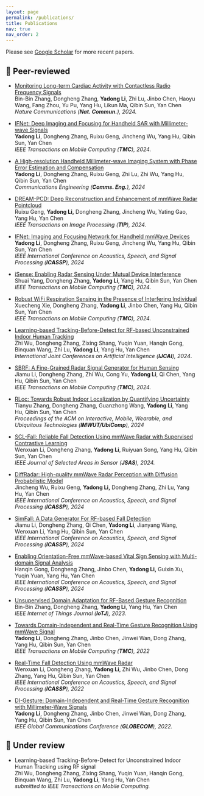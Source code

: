 ```yaml
---
layout: page
permalink: /publications/
title: Publications
nav: true
nav_order: 2
---
```


<p>
Please see <a href="https://scholar.google.com/citations?user=iZWM3pAAAAAJ&hl=en">Google Scholar</a> for more recent papers.
</p>

## 📜 Peer-reviewed

- [Monitoring Long-term Cardiac Activity with Contactless Radio Frequency Signals](https://www.nature.com/articles/s41467-024-55061-9)    
  Bin-Bin Zhang, Dongheng Zhang, **Yadong Li**, Zhi Lu, Jinbo Chen, Haoyu Wang, Fang Zhou, Yu Pu, Yang Hu, Likun Ma, Qibin Sun, Yan Chen  
  *Nature Communications  (**Nat. Commun.**), 2024.*

- [IFNet: Deep Imaging and Focusing for Handheld SAR with Millimeter-wave Signals](https://ieeexplore.ieee.org/abstract/document/10740682)    
  **Yadong Li**, Dongheng Zhang, Ruixu Geng, Jincheng Wu, Yang Hu, Qibin Sun, Yan Chen  
  *IEEE Transactions on Mobile Computing  (**TMC**), 2024.*

-  [A High-resolution Handheld Millimeter-wave Imaging System with Phase Error Estimation and Compensation](https://www.nature.com/articles/s44172-023-00156-2)  
  **Yadong Li**, Dongheng Zhang, Ruixu Geng, Zhi Lu, Zhi Wu, Yang Hu, Qibin Sun, Yan Chen  
  *Communications Engineering (**Comms. Eng.**), 2024*

       
- [DREAM-PCD: Deep Reconstruction and Enhancement of mmWave Radar Pointcloud](https://ieeexplore.ieee.org/abstract/document/10794585)  
  Ruixu Geng, **Yadong Li,** Dongheng Zhang, Jincheng Wu, Yating Gao, Yang Hu, Yan Chen  
  *IEEE Transactions on Image Processing (**TIP**), 2024.*
   
- [IFNet: Imaging and Focusing Network for Handheld mmWave Devices](https://ieeexplore.ieee.org/document/10447461)  
  **Yadong Li**, Dongheng Zhang, Ruixu Geng, Jincheng Wu, Yang Hu, Qibin Sun, Yan Chen  
  *IEEE International Conference on Acoustics, Speech, and Signal Processing (**ICASSP**), 2024*
  
- [iSense: Enabling Radar Sensing Under Mutual Device Interference](https://ieeexplore.ieee.org/document/10476710)  
  Shuai Yang, Dongheng Zhang, **Yadong Li**, Yang Hu, Qibin Sun, Yan Chen  
   *IEEE Transactions on Mobile Computing (**TMC**), 2024.*
  
- [Robust WiFi Respiration Sensing in the Presence of Interfering Individual](https://ieeexplore.ieee.org/document/10379134)  
  Xuecheng Xie, Dongheng Zhang, **Yadong Li**, Jinbo Chen, Yang Hu, Qibin Sun, Yan Chen  
  *IEEE Transactions on Mobile Computing (**TMC**), 2024.*
  
- [Learning-based Tracking-Before-Detect for RF-based Unconstrained Indoor Human Tracking](https://www.ijcai.org/proceedings/2024/674)  
  Zhi Wu, Dongheng Zhang, Zixing Shang, Yuqin Yuan, Hanqin Gong, Binquan Wang, Zhi Lu, **Yadong Li**, Yang Hu, Yan Chen  
  *International Joint Conferences on Artificial Intelligence (**IJCAI**), 2024*.
  
- [SBRF: A Fine-Grained Radar Signal Generator for Human Sensing](https://ieeexplore.ieee.org/document/10596954)  
  Jiamu Li, Dongheng Zhang, Zhi Wu, Cong Yu, **Yadong Li**, Qi Chen, Yang Hu, Qibin Sun, Yan Chen  
  *IEEE Transactions on Mobile Computing (**TMC**), 2024.*
  
- [RLoc: Towards Robust Indoor Localization by Quantifying Uncertainty](https://dl.acm.org/doi/abs/10.1145/3631437)  
  Tianyu Zhang, Dongheng Zhang, Guanzhong Wang, **Yadong Li**, Yang Hu, Qibin Sun, Yan Chen  
  *Proceedings of the ACM on Interactive, Mobile, Wearable, and Ubiquitous Technologies (**IMWUT/UbiComp**), 2024*

- [SCL-Fall: Reliable Fall Detection Using mmWave Radar with Supervised Contrastive Learning](https://ieeexplore.ieee.org/abstract/document/10716775)  
  Wenxuan Li, Dongheng Zhang, **Yadong Li**, Ruiyuan Song, Yang Hu, Qibin Sun, Yan Chen  
  *IEEE Journal of Selected Areas in Sensor (**JSAS**), 2024.*

- [DiffRadar: High-quality mmWave Radar Perception with Diffusion Probabilistic Model](https://ieeexplore.ieee.org/document/10448324)  
  Jincheng Wu, Ruixu Geng, **Yadong Li,** Dongheng Zhang, Zhi Lu, Yang Hu, Yan Chen  
  *IEEE International Conference on Acoustics, Speech, and Signal Processing (**ICASSP**), 2024*

- [SimFall: A Data Generator For RF-based Fall Detection](https://ieeexplore.ieee.org/document/10446234)  
  Jiamu Li, Dongheng Zhang, Qi Chen, **Yadong Li**, Jianyang Wang, Wenxuan Li, Yang Hu, Qibin Sun, Yan Chen  
  *IEEE International Conference on Acoustics, Speech, and Signal Processing (**ICASSP**), 2024*
    
- [Enabling Orientation-Free mmWave-based Vital Sign Sensing with Multi-domain Signal Analysis](https://ieeexplore.ieee.org/document/10448323)    
  Hanqin Gong, Dongheng Zhang, Jinbo Chen, **Yadong Li,** Guixin Xu, Yuqin Yuan, Yang Hu, Yan Chen  
  *IEEE International Conference on Acoustics, Speech, and Signal Processing (**ICASSP**), 2024*
    
- [Unsupervised Domain Adaptation for RF-Based Gesture Recognition](https://ieeexplore.ieee.org/abstract/document/10147269)  
  Bin-Bin Zhang, Dongheng Zhang, **Yadong Li**, Yang Hu, Yan Chen  
  *IEEE Internet of Things Journal (**IoTJ**), 2023.*
   
 - [Towards Domain-Independent and Real-Time Gesture Recognition Using mmWave Signal](https://ieeexplore.ieee.org/abstract/document/9894724)  
  **Yadong Li**, Dongheng Zhang, Jinbo Chen, Jinwei Wan, Dong Zhang, Yang Hu, Qibin Sun, Yan Chen  
  *IEEE Transactions on Mobile Computing (**TMC**), 2022*

- [Real-Time Fall Detection Using mmWave Radar](https://ieeexplore.ieee.org/document/9747153)  
  Wenxuan Li, Dongheng Zhang, **Yadong Li**, Zhi Wu, Jinbo Chen, Dong Zhang, Yang Hu, Qibin Sun, Yan Chen  
  *IEEE International Conference on Acoustics, Speech, and Signal Processing (**ICASSP**), 2022*
    
- [DI-Gesture: Domain-Independent and Real-Time Gesture Recognition with Millimeter-Wave Signals](https://ieeexplore.ieee.org/document/10001175)   
  **Yadong Li**, Dongheng Zhang, Jinbo Chen, Jinwei Wan, Dong Zhang, Yang Hu, Qibin Sun, Yan Chen  
  *IEEE Global Communications Conference (**GLOBECOM**), 2022.*


## 📜 Under review
  
- Learning-based Tracking-Before-Detect for Unconstrained Indoor Human Tracking using RF signal                   
  Zhi Wu, Dongheng Zhang, Zixing Shang, Yuqin Yuan, Hanqin Gong, Binquan Wang, Zhi Lu, **Yadong Li**, Yang Hu, Yan Chen  
  *submitted to IEEE Transactions on Mobile Computing.*
    

